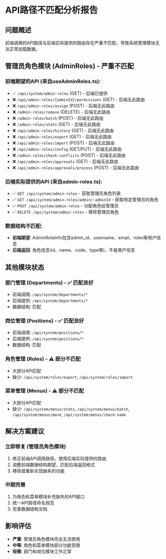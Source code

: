 # API路径不匹配分析报告

## 问题概述
前端调用的API路径与后端实际提供的路由存在严重不匹配，导致系统管理模块无法正常加载数据。

## 管理员角色模块 (AdminRoles) - 严重不匹配

### 前端期望的API (来自useAdminRoles.ts):
- ✅ `/api/system/admin-roles` (GET) - 后端已提供
- ❌ `/api/admin-roles/{adminId}/permissions` (GET) - 后端无此路由
- ❌ `/api/admin-roles/assign` (POST) - 后端无此路由
- ❌ `/admin-roles/remove` (DELETE) - 后端无此路由
- ❌ `/admin-roles/batch` (POST) - 后端无此路由
- ❌ `/admin-roles/stats` (GET) - 后端无此路由
- ❌ `/api/admin-roles/history` (GET) - 后端无此路由
- ❌ `/api/admin-roles/export` (GET) - 后端无此路由
- ❌ `/api/admin-roles/import` (POST) - 后端无此路由
- ❌ `/api/admin-roles/config` (GET/PUT) - 后端无此路由
- ❌ `/admin-roles/check-conflicts` (POST) - 后端无此路由
- ❌ `/api/admin-roles/approvals` (GET) - 后端无此路由
- ❌ `/api/admin-roles/approvals/process` (POST) - 后端无此路由

### 后端实际提供的API (来自admin-roles.ts):
- ✅ `GET /api/system/admin-roles` - 获取管理员角色列表
- ✅ `GET /api/system/admin-roles/admin/:adminId` - 获取特定管理员的角色
- ✅ `POST /api/system/admin-roles` - 分配角色给管理员
- ✅ `DELETE /api/system/admin-roles` - 移除管理员角色

### 数据结构不匹配:
- **前端期望**: AdminRoleInfo包含admin_id、username、email、roles等用户信息
- **后端返回**: 角色信息(id、name、code、type等)，不是用户信息

## 其他模块状态

### 部门管理 (Departments) - ✅ 匹配良好
- 前端调用: `/api/system/departments/*`
- 后端提供: `/api/system/departments/*`
- 数据结构: 匹配

### 岗位管理 (Positions) - ✅ 匹配良好
- 前端调用: `/api/system/positions/*`
- 后端提供: `/api/system/positions/*`
- 数据结构: 匹配

### 角色管理 (Roles) - ⚠️ 部分不匹配
- 大部分API匹配
- 缺少: `/api/system/roles/export`, `/api/system/roles/import`

### 菜单管理 (Menus) - ⚠️ 部分不匹配
- 大部分API匹配
- 缺少: `/api/system/menus/stats`, `/api/system/menus/batch`, `/api/system/menus/move`, `/api/system/menus/check-name`

## 解决方案建议

### 立即修复 (管理员角色模块)
1. 修正前端API调用路径，使用后端实际提供的路由
2. 调整前端数据结构期望，匹配后端返回格式
3. 移除或重新实现缺失的功能

### 中期完善
1. 为角色和菜单模块补充缺失的API接口
2. 统一API路径命名规范
3. 完善数据结构文档

## 影响评估
- **严重**: 管理员角色模块完全无法使用
- **中等**: 角色和菜单模块部分功能受限
- **轻微**: 部门和岗位模块工作正常